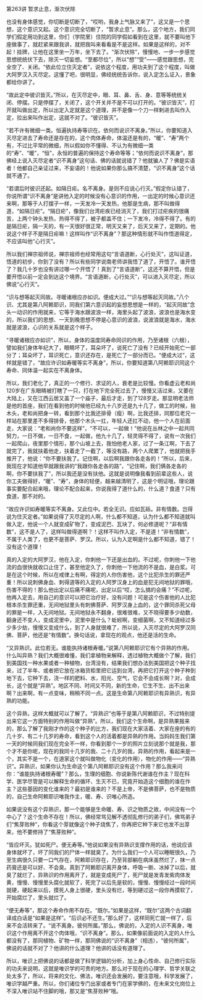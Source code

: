 第263讲 暂求止息，渐次伏除

也没有身体感觉，你切断是切断了，“哎哟，我身上气脉又来了”，这又是一个思想，这个意识又起。这个意识完全切断了，“暂求止息”。那么，这个地方，我们同学们假定用功到这里，你们（学院里）住院的同学假如看到在这里，就不要叫他下座做事了，就赶紧来跟我讲，就把我叫来看看是不是这样。如果是这样的，对不起！挂牌，让他在这里坐一万年，坐下去了。“渐次伏除”，慢慢地、一步一步感觉思想统统伏下去，除灭一切妄想。“至都尽位”，所以“想”“受”——感觉跟思想，完全空了、关闭。“依此位立住灭定者”，说依这个程度，用功夫到了这个程度，叫做大阿罗汉入灭尽定。这懂了吧，很明显，佛经统统告诉你，说入定怎么证入，景象都给你讲了。

“故此定中彼识皆灭。”所以，在灭尽定中，眼、耳、鼻、舌、身、意等等统统关闭、停摆。只是停摆了，关闭了，这个开关并不是不可以打开的。“彼识皆灭”，打开就叫做出定，所以出定入定就是这个道理，并不是像一个刀一样剌进去叫作入定，拉出来叫作出定，这就不对了。“彼识皆灭”。

“若不许有微细一类。恒遍执持寿等识在。依何而说识不离身。”所以，你要知道入灭尽定进去了寿命还是存在的，这个肉体寿命，体温还是有的，“暖”、“寿”两个有，不过比平常的微细，所以假如你不懂得、不认为有微细一类的“寿”、“暖”，“恒”，永恒的普遍的保持这个寿命等等；“依何而说识不离身”，那佛经上说入灭尽定者“识不离身”这句话、佛的话就说错了？他就骗人了？佛是实语者！他都自己亲证过来，不妄语的！他说如果你那么搞不清楚，“识不离身”这个话就不通了。

“若谓后时彼识还起。如隔日疟。名不离身。是则不应说心行灭。”假定你认错了，你说所谓“识不离身”是讲他入定的时候没有心意识的作用，一出定的时候心意识还来啊，那等于人打摆子一样，一天发冷一天发热，他那是生病，那不叫做得道，“如隔日疟”。“隔日疟”，像我们台湾疟疾已经消灭了，我们打过疟疾的很痛苦，上两个钟头发热，热得不得了，被子都盖不住；一下发冷，冷得不得了。有的是隔日疟，隔一天的，有一天很好很正常，明天又来了，后天又来了，定期的。他说这个样子不是隔日疟嘛！这样叫作“识不离身”？那这种情形就不叫作悟道得定，不应该叫他“心行灭”。

所以我们禅宗祖师说，禅宗祖师也经常用这句“言语道断，心行处灭”，这叫证道，悟道的初步，你到了没有？所以有些同学说南老师讲我悟了道了，开悟了。谁开悟了？我几十岁也没有讲过哪一个开悟了！真到了“言语道断”，这还不算开悟，但是要开悟以前一定会到达这个境界。“言语道断，心行处灭”，可以进入灭尽定，所以佛说“心行灭”。

“识与想等起灭同故。寻暖诸根应亦如识。便成大过。”“识与想等起灭同故。”八个识、尤其是第八阿赖耶识，同我们第六意识起的妄想思想是一样的，“起灭同故”念头一动识的作用就来，它等于海水跟波浪一样，海里头起了波浪，波浪也是海水变的，所以我们的思想、一天到晚思想不停是心意识的波浪，说波浪就是海水，海水就是波浪，心识的关系就是这个样子。

“寻暖诸根应亦如识”，所以，身体的温度同寿命同识的作用，乃至诸根（六根），譬如我们身体年纪大了，眼睛坏了，耳朵坏了，说死亡了没有？已经开始死亡一部分了；耳朵坏了，耳识死亡，意识还存在，是死亡了一部分而已。“便成大过”，这样就是错了，“故应许识如寿暖等实不离身”，所以，你要知道第八阿赖耶识同这个寿命、同体温一起实在不离身体。

所以，我们老化了，真正的一个修行、求证的人，衰老是比较慢。你看虚云老和尚120岁在广东眼睛被打瞎了一只，打在地下完全死过去了，慢慢又活过来，又要在大陆上，又在江西云居又盖了一个庙子，最后才走，到了128岁走。那显明老法师是他的首座，我们在看到他的时候他已经九十八岁还是九十几了，做工的时候，抬木头，老和尚把身一转，看到那个比我还排骨（瘦）啊，比我还排，同那位老兄一样站在那里差不多得排骨，他那个木头一扛，年轻人还扛不动，他一个人在前面走，大家说：“老和尚你不要这样”，“不可以，一起做！”他说在丛林之中一起共同努力，一日不做，一日不食，一起做，他九十几了，轻灵得不得了，说有一次我们一起爬山，夜里那个情形，那个山坡上去，我怕他老人家，过了一条江啊，下去了就完了，我就扶着他走，扶着走了一截了，等没有路，两个人爬累了，他就把我手推开了，他说：“你不要扶我了。记住啊，以后啊我跟你各走各的！”所以，后来，我现在才知道他早就跟我讲的“我跟你各走各的路”，“记住啊，我们俩各走各的啊，你不要扶我了”，所以我还是没有扶他。这就是说明像我看到前辈这些人，说你工夫做得好，“暖”、“寿”，身体的轻便，越来越清明了，这是个明证哦，理论跟事实要配合起来哦，理论不配合起来，你说我得了道什么的，什么道？食道？只有食道，那不对的。

“故应许识如寿暖等实不离身。又此位中。若全无识。应如瓦砾。非有情数。岂得说为住灭定者。”如果说得了灭尽定的人啊，什么都不知道，认为什么都不知道就叫做入定，他说一个人就变成矿物了，变成泥巴、瓦块了，何必修道呢？“非有情数”，这不是人了，这样叫做得道啊？！这样不叫作入定，不是道！“非有情数”，不属于人类了，也更不是菩萨、罗汉。所以，认为入定啊是什么都不知道，错了！没有这个道理！

真的入定的大阿罗汉，他在入定，你刺他一下还是出血的。不过呢，你刺他一下他流的血很快就收口止住了，甚至他定久了，你刺他一下他流的不是血，是白浆。可是在这个时候，所以在戒律上有啊，得定的人你伤害他，这个比犯杀生的罪还严重！所以说刺佛身血、刺得道等的入定的人阿罗汉身上的血是犯无间地狱的罪哦，伤害不得的！那么他出定以后痛不痛呢，出定以后“哎，怎么搞的会痛？”不过呢，他再入定去，用自己的意识可以把它治疗好，没有问题！可是这个伤害他的人比犯根本杀生罪还重，无间地狱里头有刺佛菩萨、阿罗汉身上血的，这个罪同杀死父母的罪是一样，入无间地狱。无间地狱永不翻身，很难很难，又不晓得要多少劫数，翻身还不变人，变成泥里中，泥里中是什么？蚯蚓啊，变细菌啊，又不知道经过多少多少劫，慢慢又变成什么，到了人身就很难了，所以说，入灭尽定的大阿罗汉同佛、菩萨，他还是“有情数”。换句话说，拿现在的观点，他还是活的生命。

“又异熟识。此位若无。谁能执持诸根寿暖。”说第八阿赖耶识它有个异熟的作用。什么叫异熟？我们大概很难懂，我们拿植物来解释，透过植物大概做个了解，我们到美国找一种水果或者一种植物，台湾没有，结果我们想办法到美国把这个种子找来，过了半年、或者把它放在冰箱货柜里把它运到台湾，再把它打开这个种子种到地下去，它种下去，浇一样的肥料、水，阳光、空气，它会不会成长啊？对，会成长，这个就是“异熟”。地区不同、时间又不同，新的生命，它生不生、出不出来啊？出来啊，有一点变味，稍稍不同一点。这是生命第八阿赖耶识有异熟识，有异熟的功能。

这个异熟，这样大概就可以了解了。“异熟识”也等于是第八阿赖耶识，不过特别提出来它这一方面特别的作用叫做“异熟”。所以，我们这个生命啊，是异熟果报来的，那么了解了我刚才作的这个种子的比方，我们现在大家活着、大家在座的有的几十岁、有二十几岁的寿命，看到这个人的活着都是异熟的作用。当妈妈生我们第一天的时候同我们现在完全不一样，你看到那个一岁的照片立刻说那个就是我，那个才不是你呢，现在的我同十几岁的我、二十几岁的我，异熟的作用，看起来是一个，其实不是一个，在道家这个就叫做物化（变化的作用），物化的作用——“异熟识”。异熟识，如果你认为生命这个第八阿赖耶识没有这个作用？那么我来问你：“谁能执持诸根寿暖”？那么，生理的细胞、你说新陈代谢谁在作主？现在科学、医学尽管是可以解释生命的循环、生灭不已，究竟开始造这个细胞的谁在作主？这些基因的变化谁来的？最初是谁来的？不是上帝，不是佛菩萨，也不是物质的，自己生命阿赖耶识唯我作主，暖、寿、识唯心所造。

如果说没有这个异熟识，那一个能够是生命暖、寿、识之物质之故，中间没有一个中心了？这个生命不存在！所以，佛经常骂见解不透彻乱修行的弟子们，佛骂弟子们“焦芽败种”，你看这个芽就像这个种子烧焦了，你再把它种下来它也发不出芽来，他不要修持了“焦芽败种”。

“皆应坏灭。犹如死尸。便无寿等。”他说如果没有异熟识支撑作用的话，他说应该身体就坏了，坏了同我们的尸体一样就臭了。为什么我们一个人可以睡眠很久，乃至生病很久只要一口气存在，阿赖耶识存在，乃至背部躺在病床虽然烂了，抹一点药膏还是可以好、不会臭。真到了阿赖耶识离开身体，呼吸一断、冰掉了以后，就臭了就烂了，异熟识的作用离开了，就是变成死尸了，死尸就是发青发紫肉体发黄，慢慢、慢慢里头腐化就软了，死完了以后先是软的，慢慢、慢慢经过一段时间就硬，硬起来以后，摸死人身上很硬，里头没有烂，等到硬过这一段你再摸软了，开始腐烂了，里头就烂了。

“便无寿等”，那这个寿命作用不存在。“既尔。”如果是这样，“既尔”这两个古词翻译成白话是“如果是这样”。“后识必不还生。”那么好了，这样同死亡就一样了，后来不会活转来了。“说不离身。彼何所属。”那么，佛说的，入定的人识不离身，唯识这个作用离不开这个肉体哦，“识不离身”。那么，如果像前面说的入定的人什么都没有了，那同植物、矿物一样，那同佛说的“识不离身”（相违），“彼何所属”，佛说的话就不对了？他讲的什么道理？他讲的话没有道理了。

所以，唯识上把佛说的话都是做了科学逻辑的分析，加上身心性命、自己修行实际的功夫来说明，这就是唯识学的可贵的地方。那么对于现在的心理学、哲学关联之处太多了，所以，将来的文化、佛法，唯识还会发展的，要注意哦，科学发展了，唯识学越严重。所以，你们诸位专门出家或者专门在家学佛的，在未来文化岗位上不深入唯识站不住脚的哦，那又是“焦芽败种”哦。


